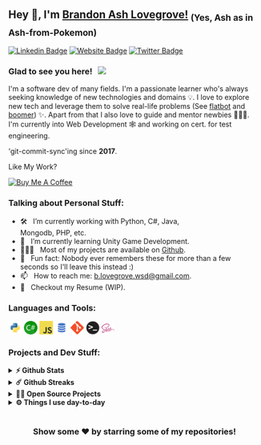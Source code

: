 ## Hey 👋, I'm [Brandon Ash Lovegrove!](https://github.com/BLovegrove) <sub>(Yes, Ash as in Ash-from-Pokemon)</sub>

[![Linkedin Badge](https://img.shields.io/badge/-LinkedIn-0e76a8?style=flat-square&logo=Linkedin&logoColor=white)](https://www.linkedin.com/in/brandon-lovegrove-5ab4181a0/)
[![Website Badge](https://img.shields.io/badge/Website-3b5998?style=flat-square&logo=google-chrome&logoColor=white)](https://blovegrove.github.io/)
[![Twitter Badge](https://img.shields.io/badge/-Twitter-00acee?style=flat-square&logo=Twitter&logoColor=white)](https://twitter.com/B_A_Lovegrove)

### Glad to see you here! &nbsp; ![](https://visitor-badge.glitch.me/badge?page_id=blovegrove.blovegrove&style=flat-square&color=0088cc)

I'm a software dev of many fields. I'm a passionate learner who's always seeking knowledge of new technologies and domains 💡. I love to explore new tech and leverage them to solve real-life problems (See [flatbot](https://github.com/BLovegrove/flatbot) and [boomer](https://github.com/BLovegrove/boomer)) ✨. Apart from that I also love to guide and mentor newbies 👨🏻‍💻. I'm currently into Web Development 🕸️ and working on cert. for test engineering.

'git-commit-sync'ing since **2017**.

Like My Work?

<a href="https://www.buymeacoffee.com/blovegrove" target="_blank"><img src="https://cdn.buymeacoffee.com/buttons/v2/default-yellow.png" alt="Buy Me A Coffee" height="60px" width="217px" ></a>

### Talking about Personal Stuff:

- 🛠 &nbsp; I’m currently working with Python, C#, Java, <br /> Mongodb, PHP, etc.
- 🚀 &nbsp; I’m currently learning Unity Game Development.
- 👨🏻‍💻 &nbsp; Most of my projects are available on [Github](https://github.com/BLovegrove).
- 👾 &nbsp; Fun fact: Nobody ever remembers these for more than a few seconds so I'll leave this instead :)
- 📫 &nbsp; How to reach me: b.lovegrove.wsd@gmail.com.
- 📝 &nbsp; Checkout my Resume (WIP).

### Languages and Tools:

<code><img height="27" src="https://raw.githubusercontent.com/github/explore/80688e429a7d4ef2fca1e82350fe8e3517d3494d/topics/python/python.png" alt="python"></code>
<code><img height="27" src="https://raw.githubusercontent.com/github/explore/80688e429a7d4ef2fca1e82350fe8e3517d3494d/topics/csharp/csharp.png" alt="csharp"></code>
<code><img height="27" src="https://raw.githubusercontent.com/github/explore/80688e429a7d4ef2fca1e82350fe8e3517d3494d/topics/javascript/javascript.png" alt="javascript"></code>
<code><img height="27" src="https://raw.githubusercontent.com/github/explore/80688e429a7d4ef2fca1e82350fe8e3517d3494d/topics/sql/sql.png" alt="sql"></code>
<code><img height="27" src="https://raw.githubusercontent.com/devicons/devicon/master/icons/git/git-original.svg" alt="git"></code>
<code><img height="27" src="https://raw.githubusercontent.com/github/explore/80688e429a7d4ef2fca1e82350fe8e3517d3494d/topics/terminal/terminal.png" alt="terminal"></code>
<code><img height="25" src="https://raw.githubusercontent.com/github/explore/80688e429a7d4ef2fca1e82350fe8e3517d3494d/topics/sass/sass.png" alt="sass"></code>

### Projects and Dev Stuff:

<details>	
  <summary><b>⚡ Github Stats</b></summary>

  <br />
  <img height="180em" src="https://github-readme-stats.vercel.app/api?username=blovegrove&show_icons=true&hide_border=true&&count_private=true&include_all_commits=true" />
  <img height="180em" src="https://github-readme-stats.vercel.app/api/top-langs/?username=blovegrove&exclude_repo=KNN-Image-Classification&show_icons=true&hide_border=true&layout=compact&langs_count=8"/>
</details>

<details>	
  <summary><b>☄️ Github Streaks</b></summary>

  <br />
  <img height="180em" src="https://github-readme-streak-stats.herokuapp.com/?user=blovegrove&hide_border=true" />
</details>

<details>
  <summary><b>🧑‍🚀 Open Source Projects</b></summary>

  <br />
  <table>
    <thead align="center">
      <tr border: none;>
        <td><b>💻 Projects</b></td>
        <td><b>🌟 Stars</b></td>
        <td><b>🍴 Forks</b></td>
        <td><b>🐛 Issues</b></td>
        <td><b>🔔 Pull Requests</b></td>
        <td><b>👨‍💻 Language</b></td>
      </tr>
    </thead>
    <tbody>
      <tr>
	<td><a href="https://github.com/blovegrove/boomer"><b>Boomer</b></a></td>
        <td><img alt="Stars" src="https://img.shields.io/github/stars/blovegrove/boomer?style=flat-square&labelColor=343b41"/></td>
        <td><img alt="Forks" src="https://img.shields.io/github/forks/blovegrove/boomer?style=flat-square&labelColor=343b41"/></td>
        <td><img alt="Issues" src="https://img.shields.io/github/issues/blovegrove/boomer?style=flat-square"/></td>
        <td><img alt="Pull Requests" src="https://img.shields.io/github/issues-pr/blovegrove/boomer?style=flat-square"/></td>
        <td><img alt="Language" src="https://img.shields.io/badge/python-100%25-blue?style=flat-square"/></td> 
      </tr>
    </tbody>
  </table>
  <br />
</details>
 
<details>	
  <br />
  <summary><b>⚙️ Things I use day-to-day</b></summary>
  	<ul>
  	    <li><b>OS:</b> Pop!_OS 21.04</li>
	    <li><b>Desktop: </b> Homebuilt i7-6900k, Radeon RX580</li>
  	    <li><b>Browser: </b> Firefox Web Browser</li>
	    <li><b>Terminal: </b> ZSH: Oh My Zsh</li>
	    <li><b>Code Editor:</b> VSCode</li>
	    <li><b>To Stay Updated:</b>Linkedin and Twitter.</li>
	    <br />
	</ul>	
</details>

#

<div align="center">

### Show some ❤️ by starring some of my repositories!

</div>
